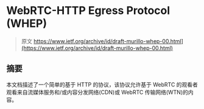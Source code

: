 # WebRTC-HTTP Egress Protocol (WHEP)

> 原文 https://www.ietf.org/archive/id/draft-murillo-whep-00.html](https://www.ietf.org/archive/id/draft-murillo-whep-00.html)

## 摘要

本文档描述了一个简单的基于 HTTP 的协议，该协议允许基于 WebRTC 的观看者观看来自流媒体服务和/或内容分发网络(CDN)或 WebRTC 传输网络(WTN)的内容。
